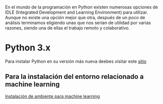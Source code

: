 En el mundo de la programación en Python existen numerosas opciones de IDLE (Integrated Development and Learning Environment) para utilizar. Aunque no existe una opción mejor que otra, después de un poco de análisis terminamos eligiendo unas que nos serían de utilidad por varias razones, siendo una de ellas el trabajo remoto y colaborativo.  

# Python 3.x

Para instalar Python en su versión más nueva deebes visitar este [sitio](https://www.python.org/downloads/)




## Para la instalación del entorno relacionado a machine learning
[Instalación de ambiente para machine learning](elemental-hacking-team.github.io/posts/mlsetup.md)
